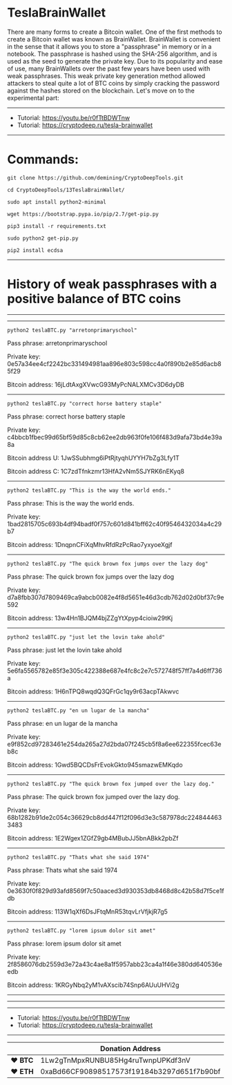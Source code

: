 # TeslaBrainWallet

There are many forms to create a Bitcoin wallet. One of the first methods to create a Bitcoin wallet was known as BrainWallet.
BrainWallet is convenient in the sense that it allows you to store a "passphrase" in memory or in a notebook. The passphrase is hashed using the SHA-256 algorithm, and is used as the seed to generate the private key.
Due to its popularity and ease of use, many BrainWallets over the past few years have been used with weak passphrases. This weak private key generation method allowed attackers to steal quite a lot of BTC coins by simply cracking the password against the hashes stored on the blockchain. Let's move on to the experimental part:


---

* Tutorial: https://youtu.be/r0fTtBDWTnw
* Tutorial: https://cryptodeep.ru/tesla-brainwallet

---

# Commands:

    git clone https://github.com/demining/CryptoDeepTools.git

    cd CryptoDeepTools/13TeslaBrainWallet/
    
    sudo apt install python2-minimal
    
    wget https://bootstrap.pypa.io/pip/2.7/get-pip.py
    
    pip3 install -r requirements.txt
    
    sudo python2 get-pip.py
    
    pip2 install ecdsa

    
---

# History of weak passphrases with a positive balance of BTC coins
    
---
 
 
---
    

    python2 teslaBTC.py "arretonprimaryschool"

Pass phrase: arretonprimaryschool

Private key: 0e57a34ee4cf2242bc331494981aa896e803c598cc4a0f890b2e85d6acb85f29

Bitcoin address: 16jLdtAxgXVwcG93MyPcNALXMCv3D6dyDB

    
---
    

    python2 teslaBTC.py "correct horse battery staple"

Pass phrase: correct horse battery staple

Private key: c4bbcb1fbec99d65bf59d85c8cb62ee2db963f0fe106f483d9afa73bd4e39a8a

Bitcoin address U: 1JwSSubhmg6iPtRjtyqhUYYH7bZg3Lfy1T

Bitcoin address C: 1C7zdTfnkzmr13HfA2vNm5SJYRK6nEKyq8


    
---
    

    python2 teslaBTC.py "This is the way the world ends."

Pass phrase: This is the way the world ends.

Private key: 1bad2815705c693b4df94badf0f757c601d841bff62c40f9546432034a4c29b7

Bitcoin address: 1DnqpnCFiXqMhvRfdRzPcRao7yxyoeXgjf

    
---
    

    python2 teslaBTC.py "The quick brown fox jumps over the lazy dog"

Pass phrase: The quick brown fox jumps over the lazy dog

Private key: d7a8fbb307d7809469ca9abcb0082e4f8d5651e46d3cdb762d02d0bf37c9e592

Bitcoin address: 13w4Hn1BJQM4bjZZgYtXpyp4cioiw29tKj

    
---
    

    python2 teslaBTC.py "just let the lovin take ahold"

Pass phrase: just let the lovin take ahold

Private key: 5e6fa5565782e85f3e305c422388e687e4fc8c2e7c572748f57ff7a4d6ff736a

Bitcoin address: 1H6nTPQ8wqdQ3QFrGc1qy9r63acpTAkwvc

    
---
    

    python2 teslaBTC.py "en un lugar de la mancha"

Pass phrase: en un lugar de la mancha

Private key: e9f852cd97283461e254da265a27d2bda07f245cb5f8a6ee622355fcec63eb8c

Bitcoin address: 1Gwd5BQCDsFrEvokGkto945smazwEMKqdo

    
---
    

    python2 teslaBTC.py "The quick brown fox jumped over the lazy dog."

Pass phrase: The quick brown fox jumped over the lazy dog.

Private key: 68b1282b91de2c054c36629cb8dd447f12f096d3e3c587978dc2248444633483

Bitcoin address: 1E2Wgex1ZGfZ9gb4MBubJJ5bnABkk2pbZf

    
---
    

    python2 teslaBTC.py "Thats what she said 1974"

Pass phrase: Thats what she said 1974

Private key: 0e3630f0f829d93afd8569f7c50aaced3d930353db8468d8c42b58d7f5ce1fdb

Bitcoin address: 113W1qXf6DsJFtqMnR53tqvLrVfjkjR7g5


    
---
    

    python2 teslaBTC.py "lorem ipsum dolor sit amet"

Pass phrase: lorem ipsum dolor sit amet

Private key: 2f8586076db2559d3e72a43c4ae8a1f5957abb23ca4a1f46e380dd640536eedb

Bitcoin address: 1KRGyNbq2yM1vAXscib74Snp6AUuUHVi2g


---

---


---

* Tutorial: https://youtu.be/r0fTtBDWTnw
* Tutorial: https://cryptodeep.ru/tesla-brainwallet

---


|  | Donation Address |
| --- | --- |
| ♥ __BTC__ | 1Lw2gTnMpxRUNBU85Hg4ruTwnpUPKdf3nV |
| ♥ __ETH__ | 0xaBd66CF90898517573f19184b3297d651f7b90bf |

